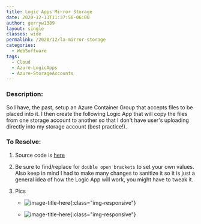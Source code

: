 ```yaml
---
title: Logic Apps Mirror Storage
date: 2020-12-13T11:37:56-06:00
author: gerryw1389
layout: single
classes: wide
permalink: /2020/12/la-mirror-storage
categories:
  - WebSoftware
tags:
  - Cloud
  - Azure-LogicApps
  - Azure-StorageAccounts
---
```

<!--more-->

### Description:

So I have, the past, setup an Azure Container Group that accepts files to be placed into it. I then create the following Logic App that will copy the files from one storage account to another so that I don't have user's uploading directly into my storage account (best practice!).

### To Resolve:

1. Source code is [here](https://github.com/gerryw1389/terraform-examples/tree/main/logic-apps/mirror-storage/mirror-storage.json)

2. Be sure to find/replace for `double open brackets` to set your own values. Also keep in mind I had to make many changes to sanitize it so it is just a general idea of how the Logic App will work, you might have to tweak it.

3. Pics

   - ![image-title-here](https://automationadmin.com/assets/images/uploads/2020/12/mirror-storage.jpg){:class="img-responsive"}

   - ![image-title-here](https://automationadmin.com/assets/images/uploads/2020/12/mirror-storage2.jpg){:class="img-responsive"}
